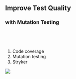 ## Improve Test Quality 
### with Mutation Testing

<div class="flex">
    <div class="col">
      <ol style="margin-top: 75px">
        <li>Code coverage</li>
        <li>Mutation testing</li>
        <li>Stryker</li>
      </ul>
    </div>
    <div class="col">
      <img class="img-responsive-250" src="/img/figurine.png">
    </div>
</div>